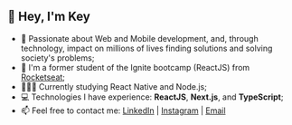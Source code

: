 ## 👋 Hey, I'm Key

- 💙 Passionate about Web and Mobile development, and, through technology, impact on millions of lives finding solutions and solving society's problems;
- 🚀 I'm a former student of the Ignite bootcamp (ReactJS) from <a href="https://rocketseat.com.br/">Rocketseat</a>;
- 🧑🏻‍💻 Currently studying React Native and Node.js;
- 💻 Technologies I have experience: **ReactJS**, **Next.js**, and **TypeScript**;
- 📫 Feel free to contact me: <a href="https://www.linkedin.com/in/key-yu-wan">LinkedIn</a> | <a href="https://www.instagram.com/keyyuwan/">Instagram</a> | 
<a href="mailto:keyflcbyuwan@gmail.com">Email</a>

